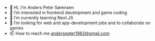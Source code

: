 - 👋 Hi, I’m Anders Peter Sørensen
- 👀 I’m interested in frontend development and game coding
- 🌱 I’m currently learning Next.JS
- 💞️ I’m looking for web and app-development jobs and to collaborate on games
- 📫 How to reach me anderspeter1982@gmail.com

<!---
AndersPeter/AndersPeter is a ✨ special ✨ repository because its `README.md` (this file) appears on your GitHub profile.
You can click the Preview link to take a look at your changes.
--->
